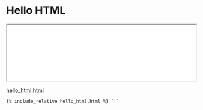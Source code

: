 

# Hello HTML


<iframe width="100%" src="hello_html.html"></iframe>

[hello_html.html](hello_html.html)
```html
{% include_relative hello_html.html %} ```

